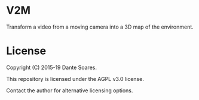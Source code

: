 # V2M

Transform a video from a moving camera into a 3D map of the environment.

# License

Copyright (C) 2015-19 Dante Soares.

This repository is licensed under the AGPL v3.0 license.

Contact the author for alternative licensing options.
